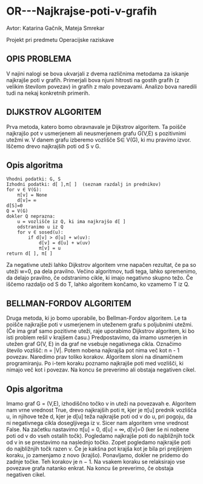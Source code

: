 # OR---Najkrajse-poti-v-grafih

Avtor: Katarina Gačnik, Mateja Smrekar

Projekt pri predmetu Operacijske raziskave 

## OPIS PROBLEMA

V najini nalogi se bova ukvarjali z dvema različnima metodama za iskanje najkrajše poti v grafih. Primerjali bova njuni hitrosti na gostih grafih (z velikim številom povezav) in grafih z malo povezavami. Analizo bova naredili tudi na nekaj konkretnih primerih. 

## DIJKSTROV ALGORITEM

Prva metoda, katero bomo obravnavale je Dijkstrov algoritem. Ta poišče najkrajšo pot v usmerjenem ali neusmerjenem grafu G(V,E) s pozitivnimi utežmi w. V danem grafu izberemo vozlišče S∈ V(G), ki mu pravimo izvor. Iščemo drevo najkrajših poti od S v G. 

## Opis algoritma
```
Vhodni podatki: G, S
Izhodni podatki: d[ ],π[ ]  (seznam razdalj in prednikov)
for v ∈ V(G):
	π[v] = None
	d[v]= ∞
d[S]=0
Q = V(G)
dokler Q neprazna:
	u = vozlišče iz Q, ki ima najkrajšo d[ ]
	odstranimo u iz Q
	for v ∈ sosed(u):
		if d[v] > d[u] + w(uv):
			d[v] = d[u] + w(uv)
			π[v] = u
return d[ ], π[ ]
```

Za negativne uteži lahko Dijkstrov algoritem vrne napačen rezultat, če pa so uteži w=0, pa dela pravilno. Večino algoritmov, tudi tega, lahko spremenimo, da delajo pravilno, če odstranimo cikle, ki imajo negativno skupno težo.
Če iščemo razdaljo od S do T, lahko algoritem končamo, ko vzamemo T iz Q.

## BELLMAN-FORDOV ALGORITEM

Druga metoda, ki jo bomo uporabile, bo Bellman-Fordov algoritem. Le ta poišče najkrajše poti v usmerjenem in uteženem grafu s poljubnimi utežmi. (Če ima graf samo pozitivne uteži, raje uporabimo Dijkstrov algoritem, ki bo isti problem rešil v krajšem času.)
Predpostavimo, da imamo usmerjen in utežen graf G(V, E) in da graf ne vsebuje negativnega cikla. Označimo število vozlišč: n = |V|. Potem nobena najkrajša pot nima več kot n - 1 povezav. Naredimo prav toliko korakov. Algoritem sloni na dinamičnem programiranju. Po i-tem koraku poznamo najkrajše poti med vozlišči, ki nimajo več kot i povezav. Na koncu še preverimo ali obstaja negativen cikel.

## Opis algoritma

Imamo graf G = (V,E), izhodiščno točko v in uteži na povezavah e. Algoritem nam vrne vrednost True, drevo najkrajših poti π, kjer je π[u] prednik vozlišča u, in njihove teže d, kjer je d[u] teža najkrajše poti od v do u, pri pogoju, da ni negativnega cikla dosegljivega iz v. Sicer nam algoritem vrne vrednost False.
Na začetku nastavimo π[u] =  0, d[u] = ∞, d[v]=0 (ker še ni nobene poti od v do vseh ostalih točk). Pogledamo najkrajše poti do najbližnjih točk od v in se prestavimo na naslednjo točko. Zopet pogledamo najkrajše poti do najbližnjih točk razen v. Če je kakšna pot krajša kot je bila pri prejšnjem koraku, jo zamenjamo z novo (krajšo). Ponavljamo, dokler ne pridemo do zadnje točke. Teh korakov je n − 1. Na vsakem koraku se relaksirajo vse povezave grafa natanko enkrat. Na koncu še preverimo, če obstaja negativen cikel.

